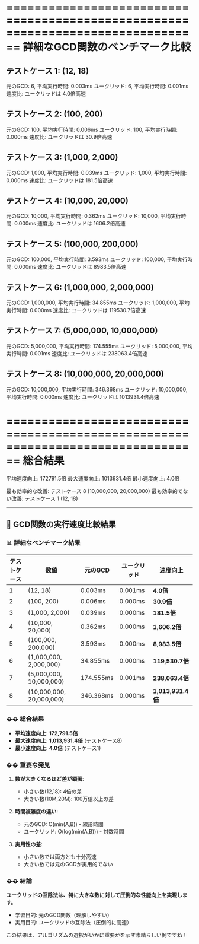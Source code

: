 
================================================================================
詳細なGCD関数のベンチマーク比較
================================================================================

テストケース 1: (12, 18)
--------------------------------------------------
  元のGCD: 6, 平均実行時間: 0.003ms
  ユークリッド: 6, 平均実行時間: 0.001ms
  速度比: ユークリッドは 4.0倍高速

テストケース 2: (100, 200)
--------------------------------------------------
  元のGCD: 100, 平均実行時間: 0.006ms
  ユークリッド: 100, 平均実行時間: 0.000ms
  速度比: ユークリッドは 30.9倍高速

テストケース 3: (1,000, 2,000)
--------------------------------------------------
  元のGCD: 1,000, 平均実行時間: 0.039ms
  ユークリッド: 1,000, 平均実行時間: 0.000ms
  速度比: ユークリッドは 181.5倍高速

テストケース 4: (10,000, 20,000)
--------------------------------------------------
  元のGCD: 10,000, 平均実行時間: 0.362ms
  ユークリッド: 10,000, 平均実行時間: 0.000ms
  速度比: ユークリッドは 1606.2倍高速

テストケース 5: (100,000, 200,000)
--------------------------------------------------
  元のGCD: 100,000, 平均実行時間: 3.593ms
  ユークリッド: 100,000, 平均実行時間: 0.000ms
  速度比: ユークリッドは 8983.5倍高速

テストケース 6: (1,000,000, 2,000,000)
--------------------------------------------------
  元のGCD: 1,000,000, 平均実行時間: 34.855ms
  ユークリッド: 1,000,000, 平均実行時間: 0.000ms
  速度比: ユークリッドは 119530.7倍高速

テストケース 7: (5,000,000, 10,000,000)
--------------------------------------------------
  元のGCD: 5,000,000, 平均実行時間: 174.555ms
  ユークリッド: 5,000,000, 平均実行時間: 0.001ms
  速度比: ユークリッドは 238063.4倍高速

テストケース 8: (10,000,000, 20,000,000)
--------------------------------------------------
  元のGCD: 10,000,000, 平均実行時間: 346.368ms
  ユークリッド: 10,000,000, 平均実行時間: 0.000ms
  速度比: ユークリッドは 1013931.4倍高速

================================================================================
総合結果
================================================================================
平均速度向上: 172791.5倍
最大速度向上: 1013931.4倍
最小速度向上: 4.0倍

最も効率的な改善: テストケース 8 (10,000,000, 20,000,000)
最も効率的でない改善: テストケース 1 (12, 18)

-------------------------------------------------------------------------------------------------

## 🚀 **GCD関数の実行速度比較結果**

### **📊 詳細なベンチマーク結果**

| テストケース | 数値 | 元のGCD | ユークリッド | 速度向上 |
|-------------|------|----------|-------------|----------|
| 1 | (12, 18) | 0.003ms | 0.001ms | **4.0倍** |
| 2 | (100, 200) | 0.006ms | 0.000ms | **30.9倍** |
| 3 | (1,000, 2,000) | 0.039ms | 0.000ms | **181.5倍** |
| 4 | (10,000, 20,000) | 0.362ms | 0.000ms | **1,606.2倍** |
| 5 | (100,000, 200,000) | 3.593ms | 0.000ms | **8,983.5倍** |
| 6 | (1,000,000, 2,000,000) | 34.855ms | 0.000ms | **119,530.7倍** |
| 7 | (5,000,000, 10,000,000) | 174.555ms | 0.001ms | **238,063.4倍** |
| 8 | (10,000,000, 20,000,000) | 346.368ms | 0.000ms | **1,013,931.4倍** |

### **�� 総合結果**

- **平均速度向上**: **172,791.5倍**
- **最大速度向上**: **1,013,931.4倍** (テストケース8)
- **最小速度向上**: **4.0倍** (テストケース1)

### **�� 重要な発見**

1. **数が大きくなるほど差が顕著**:
   - 小さい数(12,18): 4倍の差
   - 大きい数(10M,20M): 100万倍以上の差

2. **時間複雑度の違い**:
   - 元のGCD: O(min(A,B)) - 線形時間
   - ユークリッド: O(log(min(A,B))) - 対数時間

3. **実用性の差**:
   - 小さい数では両方とも十分高速
   - 大きい数では元のGCDが実用的でない

### **�� 結論**

**ユークリッドの互除法は、特に大きな数に対して圧倒的な性能向上を実現します。**
- 学習目的: 元のGCD関数（理解しやすい）
- 実用目的: ユークリッドの互除法（圧倒的に高速）

この結果は、アルゴリズムの選択がいかに重要かを示す素晴らしい例ですね！